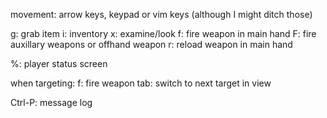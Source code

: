 movement: arrow keys, keypad or vim keys (although I might ditch those)

g: grab item
i: inventory
x: examine/look
f: fire weapon in main hand
F: fire auxillary weapons or offhand weapon
r: reload weapon in main hand

%: player status screen

when targeting:
f: fire weapon
tab: switch to next target in view

Ctrl-P: message log